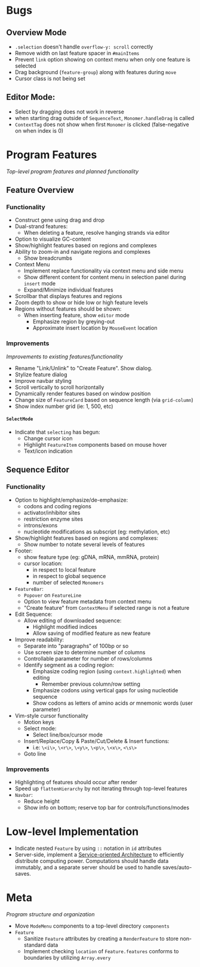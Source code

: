 # Bugs

## Overview Mode
- `.selection` doesn't handle `overflow-y: scroll` correctly
- Remove width on last feature spacer in `#mainItems`
- Prevent `link` option showing on context menu when only one feature is selected
- Drag background (`feature-group`) along with features during `move`
- Cursor class is not being set

## Editor Mode:
- Select by dragging does not work in reverse
- when starting drag outside of `SequenceText`, `Monomer.handleDrag` is called
- `ContextTag` does not show when first `Monomer` is clicked (false-negative on when index is 0)


# Program Features
_Top-level program features and planned functionality_

## Feature Overview

### Functionality
- Construct gene using drag and drop
- Dual-strand features:
  - When deleting a feature, resolve hanging strands via editor
- Option to visualize GC-content
- Show/highlight features based on regions and complexes
- Ability to zoom-in and navigate regions and complexes
    - Show breadcrumbs
- Context Menu
    - Implement replace functionality via context menu and side menu
    - Show different content for content menu in selection panel during `insert` mode
    - Expand/Minimize individual features
- Scrollbar that displays features and regions
- Zoom depth to show or hide low or high feature levels
- Regions without features should be shown:
  - When inserting feature, show `editor` mode
    - Emphasize region by greying-out
    - Approximate insert location by `MouseEvent` location

### Improvements
_Improvements to existing features/functionality_

- Rename "Link/Unlink" to "Create Feature". Show dialog.
- Stylize feature dialog
- Improve navbar styling
- Scroll vertically to scroll horizontally
- Dynamically render features based on window position
- Change size of `FeatureCard` based on sequence length (via `grid-column`)
- Show index number grid (ie: 1, 500, etc)

#### `SelectMode`
- Indicate that `selecting` has begun:
  - Change cursor icon
  - Highlight `FeatureItem` components based on mouse hover
  - Text/icon indication


## Sequence Editor

### Functionality
- Option to highlight/emphasize/de-emphasize:
  - codons and coding regions
  - activator/inhibitor sites
  - restriction enzyme sites
  - introns/exons
  - nucleotide modifications as subscript (eg: methylation, etc)
- Show/highlight features based on regions and complexes:
  - Show number to notate several levels of features
- Footer:
  - show feature type (eg: gDNA, mRNA, mmRNA, protein)
  - cursor location:
    - in respect to local feature
    - in respect to global sequence
    - number of selected `Monomers`
- `FeatureBar`:
  - `Popover` on `FeatureLine`
  - Option to view feature metadata from context menu
  - "Create feature" from `ContextMenu` if selected range is not a feature
- Edit Sequence:
  - Allow editing of downloaded sequence:
    - Highlight modified indices
    - Allow saving of modified feature as new feature
- Improve readability:
  - Separate into "paragraphs" of 100bp or so
  - Use screen size to determine number of columns
  - Controllable parameter for number of rows/columns
  - Identify segment as a coding region:
    - Emphasize coding region (using `context.highlighted`) when editing
      - Remember previous column/row setting
    - Emphasize codons using vertical gaps for using nucleotide sequence
    - Show codons as letters of amino acids *or* mnemonic words (user parameter)
- Vim-style cursor functionality
  - Motion keys
  - Select mode:
    - Select line/box/cursor mode
  - Insert/Replace/Copy & Paste/Cut/Delete & Insert functions:
    - i.e: `\<i\>`, `\<r\>`, `\<y\>`, `\<p\>`, `\<x\>`, `<\s\>`
  - Goto line

### Improvements
- Highlighting of features should occur after render
- Speed up `flattenHierarchy` by not iterating through top-level features
- `Navbar`:
  - Reduce height
  - Show info on bottom; reserve top bar for controls/functions/modes


# Low-level Implementation
- Indicate nested `Feature` by using `::` notation in `id` attributes
- Server-side, implement a [Service-oriented Architecture](https://en.wikipedia.org/wiki/Service-oriented_architecture)
to efficiently distribute computing power. Computations should handle data immutably, and a separate server should be used to handle saves/auto-saves.

# Meta
_Program structure and organization_

- Move `ModeMenu` components to a top-level directory `components`
- `Feature`
  - Sanitize `Feature` attributes by creating a `RenderFeature` to store non-standard data
  - Implement checking `location` of `Feature.features` conforms to boundaries by utilizing `Array.every`